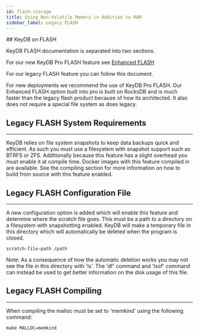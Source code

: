```yaml
---
id: flash-storage
title: Using Non-Volatile Memory in Addition to RAM
sidebar_label: Legacy FLASH
---
```

<div id="blog_body">
## KeyDB on FLASH

KeyDB FLASH documentation is separated into two sections.

For our new KeyDB Pro FLASH feature see [Enhanced FLASH](https://docs.keydb.dev/docs/pro-flash)

For our legacy FLASH feature you can follow this document.

For new deployments we recommend the use of KeyDB Pro FLASH. Our Enhanced FLASH option built into pro is built on RocksDB and is much faster than the legacy flash product because of how its architected. It also does not require a special file system as does legacy. 


## Legacy FLASH System Requirements
-------------------

KeyDB relies on file system snapshots to keep data backups quick and efficient.  As such you must use a filesystem with snapshot support such as BTRFS or ZFS.  Additionally because this feature has a slight overhead you must enable it at compile time.  Docker images with this feature compiled in are available.  See the compiling section for more information on how to build from source with this feature enabled.

## Legacy FLASH Configuration File
------------------

A new configuration option is added which will enable this feature and determine where the scratch file goes.  This must be a path to a directory on a filesystem with snapshotting enabled.  KeyDB will make a temporary file in this directory which will automatically be deleted when the program is closed.

    scratch-file-path /path

Note: As a consequence of how the automatic deletion works you may not see the file in this directory with 'ls'.  The 'df' command and 'lsof' command can instead be used to get better information on the disk usage of this file.

## Legacy FLASH Compiling
---------

When compiling the malloc must be set to 'memkind' using the following command:

    make MALLOC=memkind
</div>
